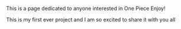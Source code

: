 This is a page dedicated to anyone interested in One Piece
Enjoy!

This is my first ever project and I am so excited to share it with you all 
